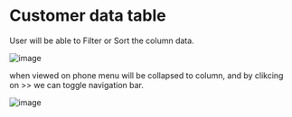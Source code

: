 # Customer data table

User will be able to Filter or Sort the column data.

![image](https://user-images.githubusercontent.com/107784718/200254647-9801eec0-66ee-4229-9c8d-1c2d00632c39.png)

when viewed on phone menu will be collapsed to column, and by clikcing on >> we can toggle navigation bar.

![image](https://user-images.githubusercontent.com/107784718/200254511-2c9e3ea3-8b31-4f42-9965-9a66519d09a0.png)

